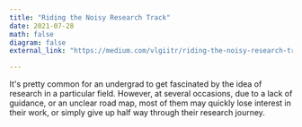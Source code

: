 ```yaml
---
title: "Riding the Noisy Research Track"
date: 2021-07-28
math: false
diagram: false
external_link: "https://medium.com/vlgiitr/riding-the-noisy-research-track-4035e64e7ea8"

---
```


It's pretty common for an undergrad to get fascinated by the idea of research in a particular field. However, at several occasions, due to a lack of guidance, or an unclear road map, most of them may quickly lose interest in their work, or simply give up half way through their research journey.
